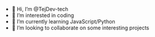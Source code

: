 - 👋 Hi, I’m @TejDev-tech
- 👀 I’m interested in coding
- 🌱 I’m currently learning JavaScript/Python
- 💞️ I’m looking to collaborate on some interesting projects

<!---
TejDev-tech/TejDev-tech is a ✨ special ✨ repository because its `README.md` (this file) appears on your GitHub profile.
You can click the Preview link to take a look at your changes.
--->
